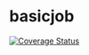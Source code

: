 # basicjob
[![Coverage Status](https://coveralls.io/repos/github/brotherlogic/basicjob/badge.svg)](https://coveralls.io/github/brotherlogic/basicjob)
